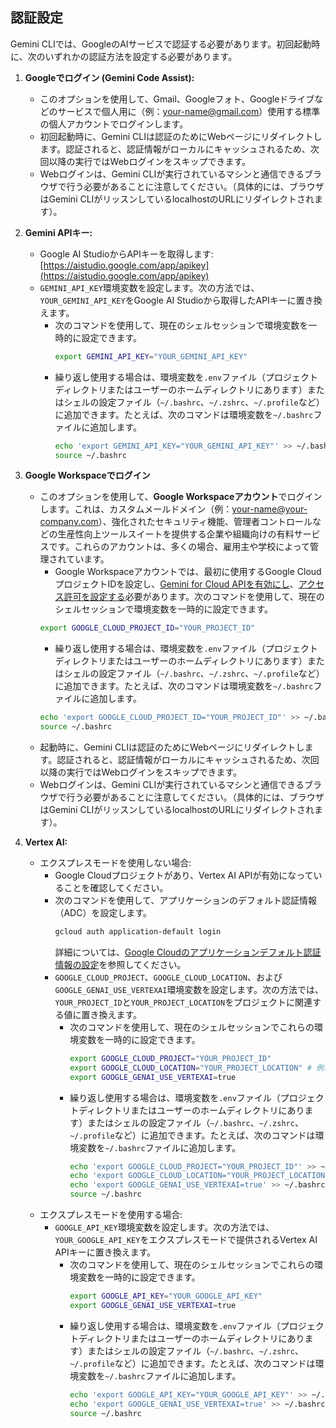 ## 認証設定

Gemini CLIでは、GoogleのAIサービスで認証する必要があります。初回起動時に、次のいずれかの認証方法を設定する必要があります。

1.  **Googleでログイン (Gemini Code Assist):**

    - このオプションを使用して、Gmail、Googleフォト、Googleドライブなどのサービスで個人用に（例：your-name@gmail.com）使用する標準の個人アカウントでログインします。
    - 初回起動時に、Gemini CLIは認証のためにWebページにリダイレクトします。認証されると、認証情報がローカルにキャッシュされるため、次回以降の実行ではWebログインをスキップできます。
    - Webログインは、Gemini CLIが実行されているマシンと通信できるブラウザで行う必要があることに注意してください。（具体的には、ブラウザはGemini CLIがリッスンしているlocalhostのURLにリダイレクトされます）。

2.  **Gemini APIキー:**

    - Google AI StudioからAPIキーを取得します: [https://aistudio.google.com/app/apikey](https://aistudio.google.com/app/apikey)
    - `GEMINI_API_KEY`環境変数を設定します。次の方法では、`YOUR_GEMINI_API_KEY`をGoogle AI Studioから取得したAPIキーに置き換えます。
      - 次のコマンドを使用して、現在のシェルセッションで環境変数を一時的に設定できます。
        ```bash
        export GEMINI_API_KEY="YOUR_GEMINI_API_KEY"
        ```
      - 繰り返し使用する場合は、環境変数を`.env`ファイル（プロジェクトディレクトリまたはユーザーのホームディレクトリにあります）またはシェルの設定ファイル（`~/.bashrc`、`~/.zshrc`、`~/.profile`など）に追加できます。たとえば、次のコマンドは環境変数を`~/.bashrc`ファイルに追加します。
        ```bash
        echo 'export GEMINI_API_KEY="YOUR_GEMINI_API_KEY"' >> ~/.bashrc
        source ~/.bashrc
        ```

3.  **Google Workspaceでログイン**

    - このオプションを使用して、**Google Workspaceアカウント**でログインします。これは、カスタムメールドメイン（例：your-name@your-company.com）、強化されたセキュリティ機能、管理者コントロールなどの生産性向上ツールスイートを提供する企業や組織向けの有料サービスです。これらのアカウントは、多くの場合、雇用主や学校によって管理されています。
      - Google Workspaceアカウントでは、最初に使用するGoogle CloudプロジェクトIDを設定し、[Gemini for Cloud APIを有効にし](https://cloud.google.com/gemini/docs/discover/set-up-gemini#enable-api)、[アクセス許可を設定する](https://cloud.google.com/gemini/docs/discover/set-up-gemini#grant-iam)必要があります。次のコマンドを使用して、現在のシェルセッションで環境変数を一時的に設定できます。
      ```bash
      export GOOGLE_CLOUD_PROJECT_ID="YOUR_PROJECT_ID"
      ```
      - 繰り返し使用する場合は、環境変数を`.env`ファイル（プロジェクトディレクトリまたはユーザーのホームディレクトリにあります）またはシェルの設定ファイル（`~/.bashrc`、`~/.zshrc`、`~/.profile`など）に追加できます。たとえば、次のコマンドは環境変数を`~/.bashrc`ファイルに追加します。
      ```bash
      echo 'export GOOGLE_CLOUD_PROJECT_ID="YOUR_PROJECT_ID"' >> ~/.bashrc
      source ~/.bashrc
      ```
    - 起動時に、Gemini CLIは認証のためにWebページにリダイレクトします。認証されると、認証情報がローカルにキャッシュされるため、次回以降の実行ではWebログインをスキップできます。
    - Webログインは、Gemini CLIが実行されているマシンと通信できるブラウザで行う必要があることに注意してください。（具体的には、ブラウザはGemini CLIがリッスンしているlocalhostのURLにリダイレクトされます）。

4.  **Vertex AI:**
    - エクスプレスモードを使用しない場合:
      - Google Cloudプロジェクトがあり、Vertex AI APIが有効になっていることを確認してください。
      - 次のコマンドを使用して、アプリケーションのデフォルト認証情報（ADC）を設定します。
        ```bash
        gcloud auth application-default login
        ```
        詳細については、[Google Cloudのアプリケーションデフォルト認証情報の設定](https://cloud.google.com/docs/authentication/provide-credentials-adc)を参照してください。
      - `GOOGLE_CLOUD_PROJECT`、`GOOGLE_CLOUD_LOCATION`、および`GOOGLE_GENAI_USE_VERTEXAI`環境変数を設定します。次の方法では、`YOUR_PROJECT_ID`と`YOUR_PROJECT_LOCATION`をプロジェクトに関連する値に置き換えます。
        - 次のコマンドを使用して、現在のシェルセッションでこれらの環境変数を一時的に設定できます。
          ```bash
          export GOOGLE_CLOUD_PROJECT="YOUR_PROJECT_ID"
          export GOOGLE_CLOUD_LOCATION="YOUR_PROJECT_LOCATION" # 例: us-central1
          export GOOGLE_GENAI_USE_VERTEXAI=true
          ```
        - 繰り返し使用する場合は、環境変数を`.env`ファイル（プロジェクトディレクトリまたはユーザーのホームディレクトリにあります）またはシェルの設定ファイル（`~/.bashrc`、`~/.zshrc`、`~/.profile`など）に追加できます。たとえば、次のコマンドは環境変数を`~/.bashrc`ファイルに追加します。
          ```bash
          echo 'export GOOGLE_CLOUD_PROJECT="YOUR_PROJECT_ID"' >> ~/.bashrc
          echo 'export GOOGLE_CLOUD_LOCATION="YOUR_PROJECT_LOCATION"' >> ~/.bashrc
          echo 'export GOOGLE_GENAI_USE_VERTEXAI=true' >> ~/.bashrc
          source ~/.bashrc
          ```
    - エクスプレスモードを使用する場合:
      - `GOOGLE_API_KEY`環境変数を設定します。次の方法では、`YOUR_GOOGLE_API_KEY`をエクスプレスモードで提供されるVertex AI APIキーに置き換えます。
        - 次のコマンドを使用して、現在のシェルセッションでこれらの環境変数を一時的に設定できます。
          ```bash
          export GOOGLE_API_KEY="YOUR_GOOGLE_API_KEY"
          export GOOGLE_GENAI_USE_VERTEXAI=true
          ```
        - 繰り返し使用する場合は、環境変数を`.env`ファイル（プロジェクトディレクトリまたはユーザーのホームディレクトリにあります）またはシェルの設定ファイル（`~/.bashrc`、`~/.zshrc`、`~/.profile`など）に追加できます。たとえば、次のコマンドは環境変数を`~/.bashrc`ファイルに追加します。
          ```bash
          echo 'export GOOGLE_API_KEY="YOUR_GOOGLE_API_KEY"' >> ~/.bashrc
          echo 'export GOOGLE_GENAI_USE_VERTEXAI=true' >> ~/.bashrc
          source ~/.bashrc
          ``` 
